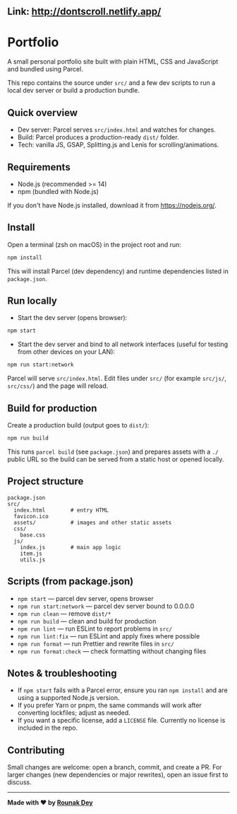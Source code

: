 ## Link: http://dontscroll.netlify.app/

# Portfolio

A small personal portfolio site built with plain HTML, CSS and JavaScript and bundled using Parcel.

This repo contains the source under `src/` and a few dev scripts to run a local dev server or build a production bundle.

## Quick overview

- Dev server: Parcel serves `src/index.html` and watches for changes.
- Build: Parcel produces a production-ready `dist/` folder.
- Tech: vanilla JS, GSAP, Splitting.js and Lenis for scrolling/animations.

## Requirements

- Node.js (recommended >= 14)
- npm (bundled with Node.js)

If you don't have Node.js installed, download it from https://nodejs.org/.

## Install

Open a terminal (zsh on macOS) in the project root and run:

```bash
npm install
```

This will install Parcel (dev dependency) and runtime dependencies listed in `package.json`.

## Run locally

- Start the dev server (opens browser):

```bash
npm start
```

- Start the dev server and bind to all network interfaces (useful for testing from other devices on your LAN):

```bash
npm run start:network
```

Parcel will serve `src/index.html`. Edit files under `src/` (for example `src/js/`, `src/css/`) and the page will reload.

## Build for production

Create a production build (output goes to `dist/`):

```bash
npm run build
```

This runs `parcel build` (see `package.json`) and prepares assets with a `./` public URL so the build can be served from a static host or opened locally.

## Project structure

```
package.json
src/
  index.html        # entry HTML
  favicon.ico
  assets/           # images and other static assets
  css/
    base.css
  js/
    index.js        # main app logic
    item.js
    utils.js
```

## Scripts (from package.json)

- `npm start` — parcel dev server, opens browser
- `npm run start:network` — parcel dev server bound to 0.0.0.0
- `npm run clean` — remove `dist/*`
- `npm run build` — clean and build for production
- `npm run lint` — run ESLint to report problems in `src/`
- `npm run lint:fix` — run ESLint and apply fixes where possible
- `npm run format` — run Prettier and rewrite files in `src/`
- `npm run format:check` — check formatting without changing files

## Notes & troubleshooting

- If `npm start` fails with a Parcel error, ensure you ran `npm install` and are using a supported Node.js version.
- If you prefer Yarn or pnpm, the same commands will work after converting lockfiles; adjust as needed.
- If you want a specific license, add a `LICENSE` file. Currently no license is included in the repo.

## Contributing

Small changes are welcome: open a branch, commit, and create a PR. For larger changes (new dependencies or major rewrites), open an issue first to discuss.

---

**Made with ❤️ by [Rounak Dey](https://github.com/rounakdey2003)**
